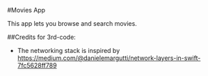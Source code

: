 #Movies App

This app lets you browse and search movies.

##Credits for 3rd-code:
 
 - The networking stack is inspired by https://medium.com/@danielemargutti/network-layers-in-swift-7fc5628ff789
